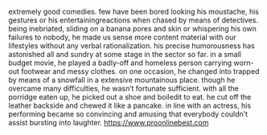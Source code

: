 extremely good comedies.
 few have been bored looking his moustache, his gestures or his entertainingreactions when chased by means
 of detectives. being inebriated, sliding on a banana pores and skin or whispering his own failures to nobody, 
he made us sense more content material with our lifestyles without any verbal rationalization.
 his precise humorousness has astonished all and sundry at some stage in the sector so far.
in a small budget movie, he played a badly-off and homeless person carrying worn-out
 footwear and messy clothes. on one occasion, he changed into trapped by means of a snowfall in
 a extensive mountainous place. though he overcame many difficulties, he wasn’t fortunate sufficient. 
with all the porridge eaten up, he picked out a shoe and boiledit to eat. he cut off the leather backside 
and chewed it like a pancake. in line with an actress, his performing became so convincing and amusing
 that everybody couldn’t assist bursting into laughter.
https://www.proonlinebest.com
